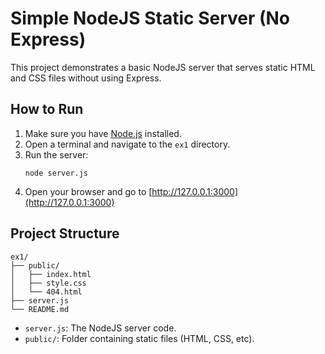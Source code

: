# Simple NodeJS Static Server (No Express)

This project demonstrates a basic NodeJS server that serves static HTML and CSS files without using Express.

## How to Run

1. Make sure you have [Node.js](https://nodejs.org/) installed.
2. Open a terminal and navigate to the `ex1` directory.
3. Run the server:
   ```
   node server.js
   ```
4. Open your browser and go to [http://127.0.0.1:3000](http://127.0.0.1:3000)

## Project Structure

```
ex1/
├── public/
│   ├── index.html
│   ├── style.css
│   └── 404.html
├── server.js
└── README.md
```

- `server.js`: The NodeJS server code.
- `public/`: Folder containing static files (HTML, CSS, etc). 